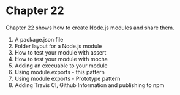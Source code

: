 # Chapter 22

Chapter 22 shows how to create Node.js modules and share them.

1. A package.json file 
2. Folder layout for a Node.js module
3. How to test your module with assert 
4. How to test your module with mocha
5. Adding an execuable to your module
6. Using module.exports - this pattern
7. Using module exports - Prototype pattern
8. Adding Travis CI, Github Information and publishing to npm
